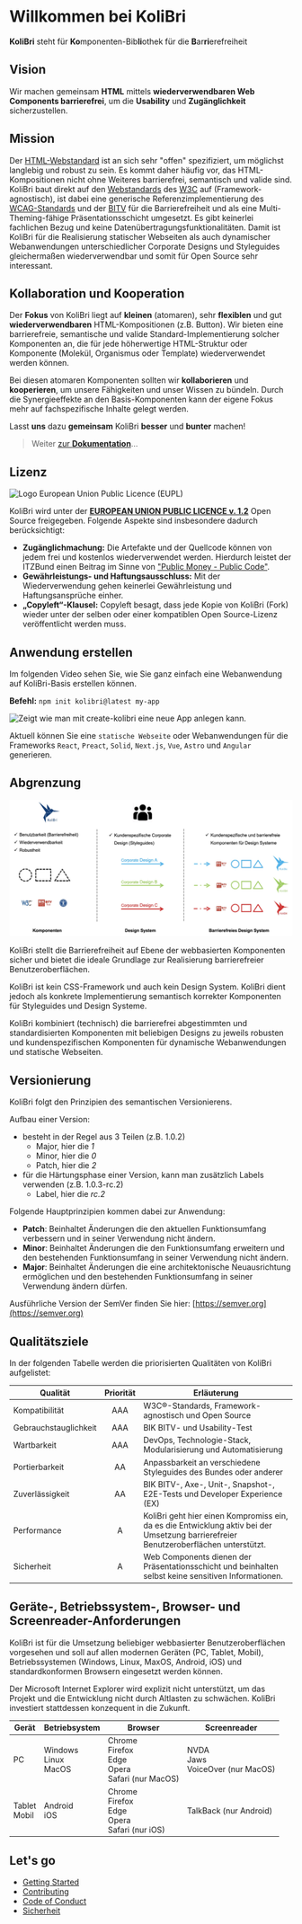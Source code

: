 # Willkommen bei KoliBri

**KoliBri** steht für **Ko**mponenten-Bib**li**othek für die **B**ar**ri**erefreiheit

## Vision

Wir machen gemeinsam **HTML** mittels **wiederverwendbaren Web Components barrierefrei**, um die **Usability** und **Zugänglichkeit** sicherzustellen.

## Mission

Der [HTML-Webstandard](https://html.spec.whatwg.org) ist an sich sehr "offen" spezifiziert, um möglichst langlebig und robust zu sein. Es kommt daher häufig vor, das HTML-Kompositionen nicht ohne Weiteres barrierefrei, semantisch und valide sind.
KoliBri baut direkt auf den [Webstandards](https://www.w3.org/standards/webdesign/) des [W3C](https://www.w3.org) auf (Framework-agnostisch), ist dabei eine generische Referenzimplementierung des [WCAG-Standards](https://www.w3.org/WAI/standards-guidelines/wcag/) und der [BITV](https://www.bitvtest.de/bitv_test.html) für die Barrierefreiheit und als eine Multi-Theming-fähige Präsentationsschicht umgesetzt. Es gibt keinerlei fachlichen Bezug und keine Datenübertragungsfunktionalitäten. Damit ist KoliBri für die Realisierung statischer Webseiten als auch dynamischer Webanwendungen unterschiedlicher Corporate Designs und Styleguides gleichermaßen wiederverwendbar und somit für Open Source sehr interessant.

## Kollaboration und Kooperation

Der **Fokus** von KoliBri liegt auf **kleinen** (atomaren), sehr **flexiblen** und gut **wiederverwendbaren** HTML-Kompositionen (z.B. Button). Wir bieten eine barrierefreie, semantische und valide Standard-Implementierung solcher Komponenten an, die für jede höherwertige HTML-Struktur oder Komponente (Molekül, Organismus oder Template) wiederverwendet werden können.

Bei diesen atomaren Komponenten sollten wir **kollaborieren** und **kooperieren**, um unsere Fähigkeiten und unser Wissen zu bündeln. Durch die Synergieeffekte an den Basis-Komponenten kann der eigene Fokus mehr auf fachspezifische Inhalte gelegt werden.

Lasst **uns** dazu **gemeinsam** KoliBri **besser** und **bunter** machen!

> Weiter [zur **Dokumentation**](https://public-ui.github.io)…

## Lizenz

![Logo European Union Public Licence (EUPL)](https://joinup.ec.europa.eu/sites/default/files/styles/logo/public/collection/logo/2019-12/EUPL-logo-04%20%281%29.png?itok=4H40Q1GB)

KoliBri wird unter der [**EUROPEAN UNION PUBLIC LICENCE v. 1.2**](https://joinup.ec.europa.eu/sites/default/files/custom-page/attachment/eupl_v1.2_de.pdf) Open Source freigegeben. Folgende Aspekte sind insbesondere dadurch berücksichtigt:

- **Zugänglichmachung:** Die Artefakte und der Quellcode können von jedem frei und kostenlos wiederverwendet werden. Hierdurch leistet der ITZBund einen Beitrag im Sinne von ["Public Money - Public Code"](https://publiccode.eu/).
- **Gewährleistungs- und Haftungsausschluss:** Mit der Wiederverwendung gehen keinerlei Gewährleistung und Haftungsansprüche einher.
- **„Copyleft“-Klausel:** Copyleft besagt, dass jede Kopie von KoliBri (Fork) wieder unter der selben oder einer kompatiblen Open Source-Lizenz veröffentlicht werden muss.

## Anwendung erstellen

Im folgenden Video sehen Sie, wie Sie ganz einfach eine Webanwendung auf KoliBri-Basis erstellen können.

**Befehl:** `npm init kolibri@latest my-app`

![Zeigt wie man mit create-kolibri eine neue App anlegen kann.](https://raw.githubusercontent.com/public-ui/.github/main/profile/create-kolibri.gif)

Aktuell können Sie eine `statische Webseite` oder Webanwendungen für die Frameworks `React`, `Preact`, `Solid`, `Next.js`, `Vue`, `Astro` und `Angular` generieren.

## Abgrenzung

![Darstellung, wie die Komponenten mittels verschiedener Styleguides zu kundenspezifischen Komponenten werden.](docs/abgrenzung.jpg)

KoliBri stellt die Barrierefreiheit auf Ebene der webbasierten Komponenten sicher und bietet die ideale Grundlage zur Realisierung barrierefreier Benutzeroberflächen.

KoliBri ist kein CSS-Framework und auch kein Design System. KoliBri dient jedoch als konkrete Implementierung semantisch korrekter Komponenten für Styleguides und Design Systeme.

KoliBri kombiniert (technisch) die barrierefrei abgestimmten und standardisierten Komponenten mit beliebigen Designs zu jeweils robusten und kundenspezifischen Komponenten für dynamische Webanwendungen und statische Webseiten.

## Versionierung

KoliBri folgt den Prinzipien des semantischen Versionierens.

Aufbau einer Version:

<ul>
 <li>
  besteht in der Regel aus 3 Teilen (z.B. 1.0.2)
  <ul>
   <li>
    Major, hier die <i>1</i>
   </li>
   <li>
    Minor, hier die <i>0</i>
   </li>
   <li>
    Patch, hier die <i>2</i>
   </li>
  </ul>
 </li>
 <li>
  für die Härtungsphase einer Version, kann man zusätzlich Labels verwenden (z.B. 1.0.3-rc.2)
  <ul>
   <li>
    Label, hier die <i>rc.2</i>
   </li>
  </ul>
 </li>
</ul>

Folgende Hauptprinzipien kommen dabei zur Anwendung:

<ul>
 <li>
  <b>Patch</b>: Beinhaltet Änderungen die den aktuellen Funktionsumfang verbessern und in seiner Verwendung nicht ändern.
 </li>
 <li>
  <b>Minor</b>: Beinhaltet Änderungen die den Funktionsumfang erweitern und den bestehenden Funktionsumfang in seiner Verwendung nicht ändern.
 </li>
 <li>
  <b>Major</b>: Beinhaltet Änderungen die eine architektonische Neuausrichtung ermöglichen und den bestehenden Funktionsumfang in seiner Verwendung ändern
  dürfen.
 </li>
</ul>

Ausführliche Version der SemVer finden Sie hier: [https://semver.org](https://semver.org)

## Qualitätsziele

In der folgenden Tabelle werden die priorisierten Qualitäten von KoliBri aufgelistet:

| Qualität              | Priorität | Erläuterung                                                                                                                           |
| --------------------- | :-------: | ------------------------------------------------------------------------------------------------------------------------------------- |
| Kompatibilität        |    AAA    | W3C®-Standards, Framework-agnostisch und Open Source                                                                                  |
| Gebrauchstauglichkeit |    AAA    | BIK BITV- und Usability-Test                                                                                                          |
| Wartbarkeit           |    AAA    | DevOps, Technologie-Stack, Modularisierung und Automatisierung                                                                        |
| Portierbarkeit        |    AA     | Anpassbarkeit an verschiedene Styleguides des Bundes oder anderer                                                                     |
| Zuverlässigkeit       |    AA     | BIK BITV-, Axe-, Unit-, Snapshot-, E2E-Tests und Developer Experience (EX)                                                            |
| Performance           |     A     | KoliBri geht hier einen Kompromiss ein, da es die Entwicklung aktiv bei der Umsetzung barrierefreier Benutzeroberflächen unterstützt. |
| Sicherheit            |     A     | Web Components dienen der Präsentationsschicht und beinhalten selbst keine sensitiven Informationen.                                  |

## Geräte-, Betriebssystem-, Browser- und Screenreader-Anforderungen

KoliBri ist für die Umsetzung beliebiger webbasierter Benutzeroberflächen vorgesehen und soll auf allen modernen Geräten (PC, Tablet, Mobil), Betriebssystemen (Windows, Linux, MaxOS, Android, iOS) und standardkonformen Browsern eingesetzt werden können.

Der Microsoft Internet Explorer wird explizit nicht unterstützt, um das Projekt und die Entwicklung nicht durch Altlasten zu schwächen. KoliBri investiert stattdessen konzequent in die Zukunft.

| Gerät            | Betriebsystem               | Browser                                                      | Screenreader                            |
| ---------------- | --------------------------- | ------------------------------------------------------------ | --------------------------------------- |
| PC               | Windows<br/>Linux<br/>MacOS | Chrome<br/>Firefox<br/>Edge<br/>Opera<br/>Safari (nur MacOS) | NVDA<br/>Jaws<br/>VoiceOver (nur MacOS) |
| Tablet<br/>Mobil | Android<br/>iOS             | Chrome<br/>Firefox<br/>Edge<br/>Opera<br/>Safari (nur iOS)   | TalkBack (nur Android)                  |

## Let's go

- [Getting Started](https://public-ui.github.io/docs/get-started/first-steps)
- [Contributing](./CONTRIBUTING.md)
- [Code of Conduct](./CODE_OF_CONDUCT.md)
- [Sicherheit](./docs/SECURITY.md)
